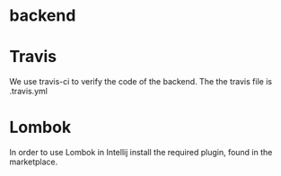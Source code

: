# backend

# Travis
We use travis-ci to verify the code of the backend. The the travis file is .travis.yml 

# Lombok
In order to use Lombok in Intellij install the required plugin, found in the marketplace.
